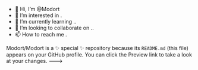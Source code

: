 - 👋 Hi, I’m @Modort
- 👀 I’m interested in .
- 🌱 I’m currently learning ..
- 💞️ I’m looking to collaborate on ..
- 📫 How to reach me .


Modort/Modort is a ✨ special ✨ repository because its `README.md` (this file) appears on your GitHub profile.
You can click the Preview link to take a look at your changes.
--->
